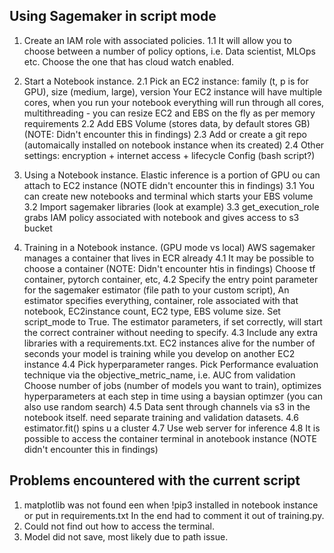 ##  Using Sagemaker in script mode 

1. Create an IAM role with associated policies.
    1.1 It will allow you to choose between a number of policy options, i.e. Data scientist, MLOps etc. Choose the one that has cloud watch enabled. 

2. Start a Notebook instance.
    2.1 Pick an EC2 instance: family (t, p is for GPU), 
                              size (medium, large), 
                              version 
    Your EC2 instance will have multiple cores, when you run your notebook everything will run through all cores, multithreading - you can resize EC2 and EBS on the fly as per memory requirements
    2.2 Add EBS Volume (stores data, by default stores GB) (NOTE: Didn't encounter this in findings)
    2.3 Add or create a git repo (automaically installed on notebook instance when its created)
    2.4 Other settings: encryption + internet access + lifecycle Config (bash script?)

3. Using a Notebook instance.
    Elastic inference is a portion of GPU ou can attach to EC2 instance (NOTE didn't encounter this in findings)
    3.1 You can create new notebooks and terminal which starts your EBS volume
    3.2 Import sagemaker libraries (look at example)
    3.3 get_execution_role grabs IAM policy associated with notebook and gives access to s3 bucket

4. Training in a Notebook instance. (GPU mode vs local)
    AWS sagemaker manages a container that lives in ECR already
    4.1 It may be possible to choose a container (NOTE: Didn't encounter htis in findings) Choose tf container, pytorch container, etc, 
    4.2 Specify the entry point parameter for the sagemaker estimator (file path to your custom script), An estimator specifies everything, container, role associated with that notebook, EC2instance count, EC2 type, EBS volume size. Set script_mode to True. The estimator parameters, if set correctly, will start the correct contrainer without needing to specify.
    4.3 Include any extra libraries with a requirements.txt. EC2 instances alive for the number of seconds your model is training while you develop on another EC2 instance
    4.4 Pick hyperparameter ranges.  Pick Performance evaluation technique via the objective_metric_name, i.e. AUC from validation 
    Choose number of jobs (number of models you want to train), optimizes hyperparameters at each step in time using a baysian optimzer (you can also use random search)
    4.5 Data sent through channels via s3 in the notebook itself. need separate training and validation datasets. 
    4.6 estimator.fit() spins u a cluster
    4.7 Use web server for inference 
    4.8 It is possible to access the container terminal in anotebook instance (NOTE didn't encounter this in findings)


## Problems encountered with the current script

1. matplotlib was not found een when !pip3 installed in notebook instance or put in requirements.txt In the end had to comment it out of training.py.
2. Could not find out how to access the terminal. 
3. Model did not save, most likely due to path issue. 
